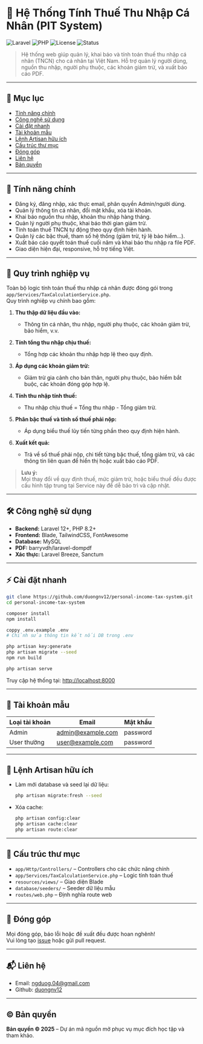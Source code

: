 # 🧾 Hệ Thống Tính Thuế Thu Nhập Cá Nhân (PIT System)

![Laravel](https://img.shields.io/badge/Laravel-12.x-red?logo=laravel)
![PHP](https://img.shields.io/badge/PHP-8.2%2B-blue?logo=php)
![License](https://img.shields.io/badge/license-MIT-green)
![Status](https://img.shields.io/badge/status-active-brightgreen)

> Hệ thống web giúp quản lý, khai báo và tính toán thuế thu nhập cá nhân (TNCN) cho cá nhân tại Việt Nam. Hỗ trợ quản lý người dùng, nguồn thu nhập, người phụ thuộc, các khoản giảm trừ, và xuất báo cáo PDF.

---

## 📑 Mục lục

- [Tính năng chính](#tính-năng-chính)
- [Công nghệ sử dụng](#công-nghệ-sử-dụng)
- [Cài đặt nhanh](#cài-đặt-nhanh)
- [Tài khoản mẫu](#tài-khoản-mẫu)
- [Lệnh Artisan hữu ích](#lệnh-artisan-hữu-ích)
- [Cấu trúc thư mục](#cấu-trúc-thư-mục)
- [Đóng góp](#đóng-góp)
- [Liên hệ](#liên-hệ)
- [Bản quyền](#bản-quyền)

---

## 🚀 Tính năng chính

- Đăng ký, đăng nhập, xác thực email, phân quyền Admin/người dùng.
- Quản lý thông tin cá nhân, đổi mật khẩu, xóa tài khoản.
- Khai báo nguồn thu nhập, khoản thu nhập hàng tháng.
- Quản lý người phụ thuộc, khai báo thời gian giảm trừ.
- Tính toán thuế TNCN tự động theo quy định hiện hành.
- Quản lý các bậc thuế, tham số hệ thống (giảm trừ, tỷ lệ bảo hiểm...).
- Xuất báo cáo quyết toán thuế cuối năm và khai báo thu nhập ra file PDF.
- Giao diện hiện đại, responsive, hỗ trợ tiếng Việt.

---

## 🔄 Quy trình nghiệp vụ
Toàn bộ logic tính toán thuế thu nhập cá nhân được đóng gói trong `app/Services/TaxCalculationService.php`.  
Quy trình nghiệp vụ chính bao gồm:

1. **Thu thập dữ liệu đầu vào:**  
   - Thông tin cá nhân, thu nhập, người phụ thuộc, các khoản giảm trừ, bảo hiểm, v.v.

2. **Tính tổng thu nhập chịu thuế:**  
   - Tổng hợp các khoản thu nhập hợp lệ theo quy định.

3. **Áp dụng các khoản giảm trừ:**  
   - Giảm trừ gia cảnh cho bản thân, người phụ thuộc, bảo hiểm bắt buộc, các khoản đóng góp hợp lệ.

4. **Tính thu nhập tính thuế:**  
   - Thu nhập chịu thuế = Tổng thu nhập - Tổng giảm trừ.

5. **Phân bậc thuế và tính số thuế phải nộp:**  
   - Áp dụng biểu thuế lũy tiến từng phần theo quy định hiện hành.

6. **Xuất kết quả:**  
   - Trả về số thuế phải nộp, chi tiết từng bậc thuế, tổng giảm trừ, và các thông tin liên quan để hiển thị hoặc xuất báo cáo PDF.

> **Lưu ý:**  
> Mọi thay đổi về quy định thuế, mức giảm trừ, hoặc biểu thuế đều được cấu hình tập trung tại Service này để dễ bảo trì và cập nhật.

---

## 🛠️ Công nghệ sử dụng

- **Backend:** Laravel 12+, PHP 8.2+
- **Frontend:** Blade, TailwindCSS, FontAwesome
- **Database:** MySQL
- **PDF:** barryvdh/laravel-dompdf
- **Xác thực:** Laravel Breeze, Sanctum

---

## ⚡ Cài đặt nhanh

```sh
git clone https://github.com/duongnv12/personal-income-tax-system.git
cd personal-income-tax-system

composer install
npm install

coppy .env.example .env
# Chỉnh sửa thông tin kết nối DB trong .env

php artisan key:generate
php artisan migrate --seed
npm run build

php artisan serve
```

Truy cập hệ thống tại: [http://localhost:8000](http://localhost:8000)

---

## 👤 Tài khoản mẫu

| Loại tài khoản | Email                | Mật khẩu   |
|---------------|----------------------|------------|
| Admin         | admin@example.com    | password   |
| User thường   | user@example.com     | password   |

---

## 🧩 Lệnh Artisan hữu ích

- Làm mới database và seed lại dữ liệu:
  ```sh
  php artisan migrate:fresh --seed
  ```
- Xóa cache:
  ```sh
  php artisan config:clear
  php artisan cache:clear
  php artisan route:clear
  ```

---

## 📂 Cấu trúc thư mục

- `app/Http/Controllers/` – Controllers cho các chức năng chính
- `app/Services/TaxCalculationService.php` – Logic tính toán thuế
- `resources/views/` – Giao diện Blade
- `database/seeders/` – Seeder dữ liệu mẫu
- `routes/web.php` – Định nghĩa route web

---

## 🤝 Đóng góp

Mọi đóng góp, báo lỗi hoặc đề xuất đều được hoan nghênh!  
Vui lòng tạo [issue](https://github.com/your-username/personal-income-tax-system/issues) hoặc gửi pull request.

---

## 📬 Liên hệ

- Email: ngduog.04@gmail.com
- Github: [duongnv12](https://github.com/duongnv12)

---

## ©️ Bản quyền

**Bản quyền © 2025** – Dự án mã nguồn mở phục vụ mục đích học tập và tham khảo.